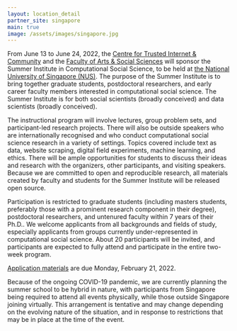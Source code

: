 ```yaml
---
layout: location_detail
partner_site: singapore
main: true
image: /assets/images/singapore.jpg
---
```


From June 13 to June 24, 2022, the [Centre for Trusted Internet & Community](https://ctic.nus.edu.sg/) and the [Faculty of Arts & Social Sciences](https://fass.nus.edu.sg/) will sponsor the Summer Institute in Computational Social Science, to be held at [the National University of Singapore (NUS)](https://www.nus.edu.sg/). The purpose of the Summer Institute is to bring together graduate students, postdoctoral researchers, and early career faculty members interested in computational social science. The Summer Institute is for both social scientists (broadly conceived) and data scientists (broadly conceived).

The instructional program will involve lectures, group problem sets, and participant-led research projects. There will also be outside speakers who are internationally recognised and who conduct computational social science research in a variety of settings. Topics covered include text as data, website scraping, digital field experiments, machine learning, and ethics. There will be ample opportunities for students to discuss their ideas and research with the organizers, other participants, and visiting speakers. Because we are committed to open and reproducible research, all materials created by faculty and students for the Summer Institute will be released open source.

Participation is restricted to graduate students (including masters students, preferably those with a prominent research component in their degree), postdoctoral researchers, and untenured faculty within 7 years of their Ph.D.. We welcome applicants from all backgrounds and fields of study, especially applicants from groups currently under-represented in computational social science. About 20 participants will be invited, and participants are expected to fully attend and participate in the entire two-week program.

[Application materials](https://compsocialscience.github.io/summer-institute/2022/singapore/apply) are due Monday, February 21, 2022.

Because of the ongoing COVID-19 pandemic, we are currently planning the summer school to be hybrid in nature, with participants from Singapore being required to attend all events physically, while those outside Singapore joining virtually. This arrangement is tentative and may change depending on the evolving nature of the situation, and in response to restrictions that may be in place at the time of the event.
